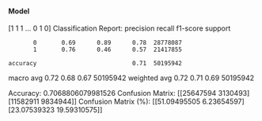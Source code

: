 #### Model
[1 1 1 ... 0 1 0]
Classification Report:
              precision    recall  f1-score   support

           0       0.69      0.89      0.78  28778087
           1       0.76      0.46      0.57  21417855

    accuracy                           0.71  50195942
   macro avg       0.72      0.68      0.67  50195942
weighted avg       0.72      0.71      0.69  50195942

Accuracy: 0.7068806079981526
Confusion Matrix:
[[25647594  3130493]
 [11582911  9834944]]
Confusion Matrix (%):
[[51.09495505  6.23654597]
 [23.07539323 19.59310575]]
